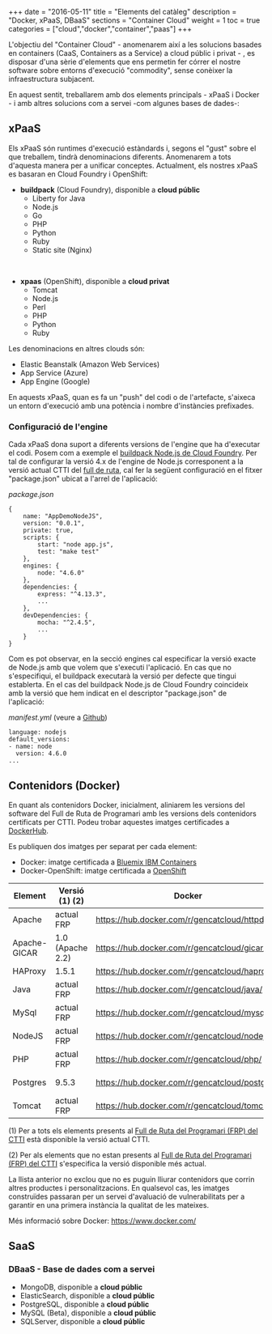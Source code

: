 +++
date        = "2016-05-11"
title       = "Elements del catàleg"
description = "Docker, xPaaS, DBaaS"
sections    = "Container Cloud"
weight      = 1
toc = true
categories  = ["cloud","docker","container","paas"]
+++

L'objectiu del "Container Cloud" - anomenarem així a les solucions basades en containers (CaaS, Containers as a Service) a cloud públic i privat - , es disposar d'una sèrie d'elements que ens permetin fer córrer el nostre software sobre entorns d'execució "commodity", sense conèixer la infraestructura subjacent.

En aquest sentit, treballarem amb dos elements principals - xPaaS i Docker - i amb altres solucions com a servei -com algunes bases de dades-:

## **xPaaS**

Els xPaaS són runtimes d'execució estàndards i, segons el "gust" sobre el que treballem, tindrà denominacions diferents. Anomenarem a tots d'aquesta manera per a unificar conceptes. Actualment, els nostres xPaaS es basaran en Cloud Foundry i OpenShift: 

- **buildpack** (Cloud Foundry), disponible a **cloud públic**
	* Liberty for Java
	* Node.js
	* Go
	* PHP
	* Python
	* Ruby
	* Static site (Nginx)

<br />

- **xpaas** (OpenShift), disponible a **cloud privat**
	* Tomcat
	* Node.js
    * Perl
	* PHP
	* Python
	* Ruby

Les denominacions en altres clouds són:

- Elastic Beanstalk (Amazon Web Services)
- App Service (Azure)
- App Engine (Google)

En aquests xPaaS, quan es fa un "push" del codi o de l'artefacte, s'aixeca un entorn d'execució amb una potència i nombre d'instàncies prefixades.


### Configuració de l'engine

Cada xPaaS dona suport a diferents versions de l'engine que ha d'executar el codi. Posem com a exemple el [buildpack Node.js de Cloud Foundry](https://github.com/cloudfoundry/nodejs-buildpack). Per tal de configurar la versió 4.x de l'engine de Node.js corresponent a la versió actual CTTI del [full de ruta](https://portic.ctti.gencat.cat/les_tic/Normativa/arquitectura/Documents/Full%20de%20Ruta%20del%20Programari.pdf), cal fer la següent configuració en el fitxer "package.json" ubicat a l'arrel de l'aplicació:

_package.json_

```
{
	name: "AppDemoNodeJS",
	version: "0.0.1",
	private: true,
	scripts: {
		start: "node app.js",
		test: "make test"
	},
	engines: {
		node: "4.6.0"
	},
	dependencies: {
		express: "^4.13.3",
		...
	},
	devDependencies: {
		mocha: "^2.4.5",
		...
	}
}
```

Com es pot observar, en la secció engines cal especificar la versió exacte de Node.js amb que volem que s'executi l'aplicació. En cas que no s'especifiqui, el buildpack executarà la versió per defecte que tingui establerta. En el cas del buildpack Node.js de Cloud Foundry coincideix amb la versió que hem indicat en el descriptor "package.json" de l'aplicació:

_manifest.yml_ (veure a [Github](https://github.com/cloudfoundry/nodejs-buildpack/blob/master/manifest.yml))

```
language: nodejs
default_versions:
- name: node
  version: 4.6.0
...
```

## **Contenidors (Docker)**

En quant als contenidors Docker, inicialment, aliniarem les versions del software del Full de Ruta de Programari amb les versions dels contenidors certificats per CTTI. Podeu trobar aquestes imatges certificades a [DockerHub](https://hub.docker.com/r/gencatcloud/).

Es publiquen dos imatges per separat per cada element:

- Docker: imatge certificada a [Bluemix IBM Containers](https://www.ibm.com/cloud-computing/bluemix/containers)
- Docker-OpenShift: imatge certificada a [OpenShift](https://www.openshift.org/)

**Element**  | **Versió (1) (2)**   | **Docker** | **Docker-OpenShift**
------------ | ------------ |----------- | --------------------
Apache 		 | actual FRP    |https://hub.docker.com/r/gencatcloud/httpd/    | https://hub.docker.com/r/gencatcloud/httpd-openshift/
Apache-GICAR | 1.0 (Apache 2.2)   | https://hub.docker.com/r/gencatcloud/gicar/ | https://hub.docker.com/r/gencatcloud/gicar-openshift/
HAProxy		 | 1.5.1        | https://hub.docker.com/r/gencatcloud/haproxy/ | -
Java		 | actual FRP   | https://hub.docker.com/r/gencatcloud/java/  | https://hub.docker.com/r/gencatcloud/java-openshift/
MySql 		 | actual FRP   | https://hub.docker.com/r/gencatcloud/mysql/    | https://hub.docker.com/r/gencatcloud/mysql-openshift
NodeJS 		 | actual FRP   | https://hub.docker.com/r/gencatcloud/nodejs/ | https://hub.docker.com/r/gencatcloud/nodejs-openshift/
PHP 		 | actual FRP   | https://hub.docker.com/r/gencatcloud/php/ | https://hub.docker.com/r/gencatcloud/php-openshift/
Postgres	 | 9.5.3    |https://hub.docker.com/r/gencatcloud/postgres/ | https://hub.docker.com/r/gencatcloud/postgres-openshift/
Tomcat  	 | actual FRP   | https://hub.docker.com/r/gencatcloud/tomcat/ | https://hub.docker.com/r/gencatcloud/tomcat-openshift/

(1) Per a tots els elements presents al [Full de Ruta del Programari (FRP) del CTTI](https://portic.ctti.gencat.cat/les_tic/Normativa/arquitectura/Documents/Full%20de%20Ruta%20del%20Programari.pdf) està disponible la versió actual CTTI.

(2) Per als elements que no estan presents al [Full de Ruta del Programari (FRP) del CTTI](https://portic.ctti.gencat.cat/les_tic/Normativa/arquitectura/Documents/Full%20de%20Ruta%20del%20Programari.pdf) s'especifica la versió disponible més actual.


La llista anterior no exclou que no es puguin lliurar contenidors que corrin altres productes i personalitzacions. En qualsevol cas, les imatges construïdes passaran per un servei d'avaluació de vulnerabilitats per a garantir en una primera instància la qualitat de les mateixes.

Més informació sobre Docker: https://www.docker.com/

## SaaS

### DBaaS - Base de dades com a servei

- MongoDB, disponible a **cloud públic**
- ElasticSearch, disponible a **cloud públic**
- PostgreSQL, disponible a **cloud públic**
- MySQL (Beta), disponible a **cloud públic**
- SQLServer, disponible a **cloud públic**
